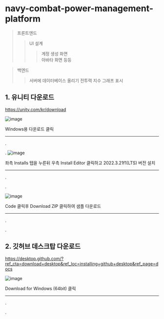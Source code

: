 # navy-combat-power-management-platform

>프론트엔드
>>UI 설계  
>>>계정 생성 화면  
>>>아바타 화면
>>>등등  

>백엔드
>>서버에 데이터베이스 올리기
>>전투력 지수 그래프 표시  
  


## 1. 유니티 다운로드

https://unity.com/kr/download

![image](https://github.com/201601984/Graduation-Project/assets/23161061/78950652-ce8f-4f95-a900-ca6b1cdb4e7f)

Windows용 다운로드 클릭

---

  .
  
  .
![image](https://github.com/201601984/Graduation-Project/assets/23161061/75c6d2f5-a79c-41c7-be3f-9a2f55213bdc)

좌측 Installs 탭을 누른뒤 우측 Install Editor 클릭하고 2022.3.21f1(LTS) 버전 설치

---

  .
  
  .
  
![image](https://github.com/201601984/Graduation-Project/assets/23161061/a5811e19-7e53-4241-bc69-a1c66f923312)

Code 클릭후 Download ZIP 클릭하여 샘플 다운로드

---

  .
  
  .
## 2. 깃허브 데스크탑 다운로드

https://desktop.github.com/?ref_cta=download+desktop&ref_loc=installing+github+desktop&ref_page=docs

![image](https://github.com/201601984/Graduation-Project/assets/23161061/89b90aba-bc44-46f8-8e3b-315e994e564e)

Download for Windows (64bit) 클릭

---

.

.
